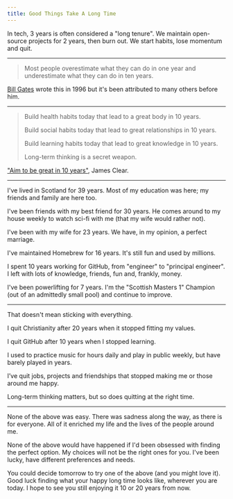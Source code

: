 ```yaml
---
title: Good Things Take A Long Time
---
```


In tech, 3 years is often considered a "long tenure".
We maintain open-source projects for 2 years, then burn out.
We start habits, lose momentum and quit.

---

> Most people overestimate what they can do in one year and underestimate what they can do in ten years.

[Bill Gates](https://www.goodreads.com/quotes/302999-most-people-overestimate-what-they-can-do-in-one-year)
wrote this in 1996 but it's been attributed to many others before him.

---

> Build health habits today that lead to a great body in 10 years.
>
> Build social habits today that lead to great relationships in 10 years.
>
> Build learning habits today that lead to great knowledge in 10 years.
>
> Long-term thinking is a secret weapon.

["Aim to be great in 10 years"](https://jamesclear.com/quotes/aim-to-be-great-in-10-years), James Clear.

---

I've lived in Scotland for 39 years.
Most of my education was here; my friends and family are here too.

I've been friends with my best friend for 30 years.
He comes around to my house weekly to watch sci-fi with me (that my wife would rather not).

I've been with my wife for 23 years.
We have, in my opinion, a perfect marriage.

I've maintained Homebrew for 16 years.
It's still fun and used by millions.

I spent 10 years working for GitHub, from "engineer" to "principal engineer".
I left with lots of knowledge, friends, fun and, frankly, money.

I've been powerlifting for 7 years.
I'm the "Scottish Masters 1" Champion (out of an admittedly small pool) and continue to improve.

---

That doesn't mean sticking with everything.

I quit Christianity after 20 years when it stopped fitting my values.

I quit GitHub after 10 years when I stopped learning.

I used to practice music for hours daily and play in public weekly, but have barely played in years.

I’ve quit jobs, projects and friendships that stopped making me or those around me happy.

Long-term thinking matters, but so does quitting at the right time.

---

None of the above was easy.
There was sadness along the way, as there is for everyone.
All of it enriched my life and the lives of the people around me.

None of the above would have happened if I'd been obsessed with finding the perfect option.
My choices will not be the right ones for you.
I've been lucky, have different preferences and needs.

You could decide tomorrow to try one of the above (and you might love it).
Good luck finding what your happy long time looks like, wherever you are today.
I hope to see you still enjoying it 10 or 20 years from now.
